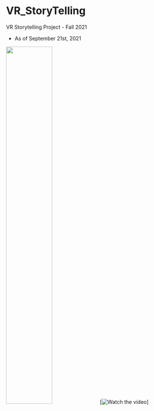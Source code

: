 # VR_StoryTelling
VR Storytelling Project - Fall 2021


- As of September 21st, 2021


[<img src="https://img.youtube.com/vi/ZhFGx18EaEk" width="50%">](https://youtu.be/ZhFGx18EaEk)
[![Watch the video](https://imgur.com/ynZcGyR)]
